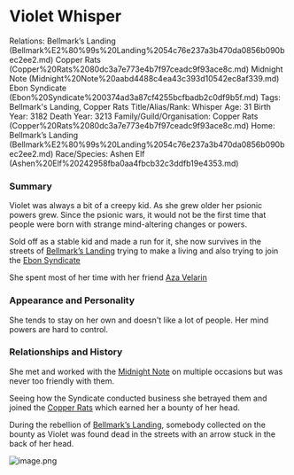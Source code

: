 # Violet Whisper

Relations: Bellmark’s Landing (Bellmark%E2%80%99s%20Landing%2054c76e237a3b470da0856b090bec2ee2.md) Copper Rats (Copper%20Rats%2080dc3a7e773e4b7f97ceadc9f93ace8c.md) Midnight Note (Midnight%20Note%20aabd4488c4ea43c393d10542ec8af339.md) Ebon Syndicate (Ebon%20Syndicate%200374ad3a87cf4255bcfbadb2c0df9b5f.md) 
Tags: Bellmark's Landing, Copper Rats
Title/Alias/Rank: Whisper
Age: 31
Birth Year: 3182
Death Year: 3213
Family/Guild/Organisation: Copper Rats (Copper%20Rats%2080dc3a7e773e4b7f97ceadc9f93ace8c.md) 
Home: Bellmark’s Landing (Bellmark%E2%80%99s%20Landing%2054c76e237a3b470da0856b090bec2ee2.md) 
Race/Species: Ashen Elf (Ashen%20Elf%20242958fba0aa4fbcb32c3ddfb19e4353.md)

### Summary

Violet was always a bit of a creepy kid. As she grew older her psionic powers grew. Since the psionic wars, it would not be the first time that people were born with strange mind-altering changes or powers.

Sold off as a stable kid and made a run for it, she now survives in the streets of [Bellmark’s Landing](Bellmark%E2%80%99s%20Landing%2054c76e237a3b470da0856b090bec2ee2.md)  trying to make a living and also trying to join the [Ebon Syndicate](Ebon%20Syndicate%200374ad3a87cf4255bcfbadb2c0df9b5f.md) 

She spent most of her time with her friend [Aza Velarin](Aza%20Velarin%20fc71256962bd4cf8ad00032455c34a4d.md) 

### Appearance and Personality

She tends to stay on her own and doesn't like a lot of people. Her mind powers are hard to control.

### **Relationships and History**

She met and worked with the [Midnight Note](Midnight%20Note%20aabd4488c4ea43c393d10542ec8af339.md) on multiple occasions but was never too friendly with them.

Seeing how the Syndicate conducted business she betrayed them and joined the [Copper Rats](Copper%20Rats%2080dc3a7e773e4b7f97ceadc9f93ace8c.md) which earned her a bounty of her head.

During the rebellion of [Bellmark’s Landing](Bellmark%E2%80%99s%20Landing%2054c76e237a3b470da0856b090bec2ee2.md), somebody collected on the bounty as Violet was found dead in the streets with an arrow stuck in the back of her head.

![image.png](image%20107.png)